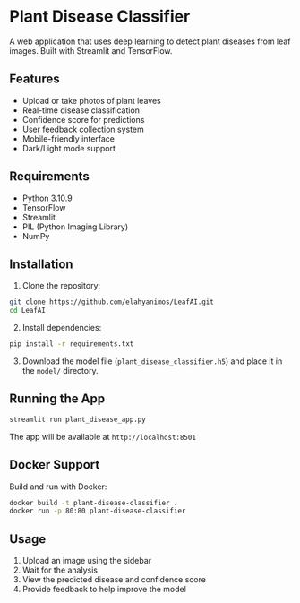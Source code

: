 #  Plant Disease Classifier

A web application that uses deep learning to detect plant diseases from leaf images. Built with Streamlit and TensorFlow.

##  Features

- Upload or take photos of plant leaves
- Real-time disease classification
- Confidence score for predictions
- User feedback collection system
- Mobile-friendly interface
- Dark/Light mode support

##  Requirements

- Python 3.10.9
- TensorFlow
- Streamlit
- PIL (Python Imaging Library)
- NumPy

##  Installation

1. Clone the repository:
```bash
git clone https://github.com/elahyanimos/LeafAI.git
cd LeafAI
```

2. Install dependencies:
```bash
pip install -r requirements.txt
```

3. Download the model file (`plant_disease_classifier.h5`) and place it in the `model/` directory.

##  Running the App

```bash
streamlit run plant_disease_app.py
```

The app will be available at `http://localhost:8501`

##  Docker Support

Build and run with Docker:

```bash
docker build -t plant-disease-classifier .
docker run -p 80:80 plant-disease-classifier
```

##  Usage

1. Upload an image using the sidebar
2. Wait for the analysis
3. View the predicted disease and confidence score
4. Provide feedback to help improve the model



